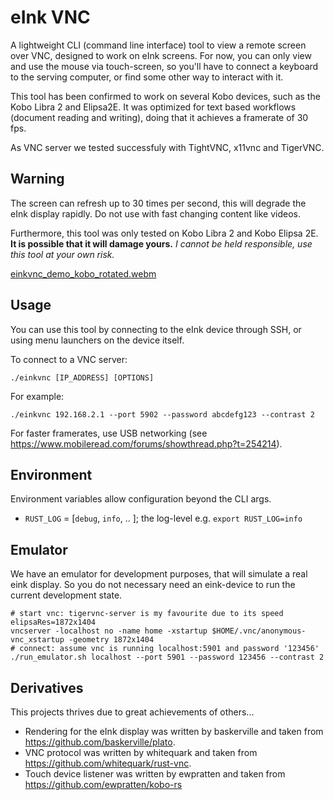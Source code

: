 # eInk VNC

A lightweight CLI (command line interface) tool to view a remote screen over VNC, designed to work on eInk screens.
For now, you can only view and use the mouse via touch-screen, so you'll have to connect a keyboard to the serving computer, 
or find some other way to interact with it.

This tool has been confirmed to work on several Kobo devices, such as the Kobo Libra 2 and Elipsa2E.
It was optimized for text based workflows (document reading and writing), doing that it achieves a framerate of 30 fps.

As VNC server we tested successfuly with TightVNC, x11vnc and TigerVNC.


## Warning

The screen can refresh up to 30 times per second, this will degrade the eInk display rapidly.
Do not use with fast changing content like videos.

Furthermore, this tool was only tested on Kobo Libra 2 and Kobo Elipsa 2E.
**It is possible that it will damage yours.**
*I cannot be held responsible, use this tool at your own risk.*

[einkvnc_demo_kobo_rotated.webm](https://user-images.githubusercontent.com/4356678/184497681-683af36b-e226-47fc-8993-34a5b356edba.webm)

## Usage

You can use this tool by connecting to the eInk device through SSH, or using menu launchers on the device itself.

To connect to a VNC server:

``` shell
./einkvnc [IP_ADDRESS] [OPTIONS]
```

For example:

``` shell
./einkvnc 192.168.2.1 --port 5902 --password abcdefg123 --contrast 2 
```

For faster framerates, use USB networking (see https://www.mobileread.com/forums/showthread.php?t=254214).

## Environment

Environment variables allow configuration beyond the CLI args.

- `RUST_LOG` = [`debug`, `info`, .. ]; the log-level e.g. `export RUST_LOG=info`

## Emulator

We have an emulator for development purposes, that will simulate a real eink display.
So you do not necessary need an eink-device to run the current development state.

```shell
# start vnc: tigervnc-server is my favourite due to its speed
elipsaRes=1872x1404
vncserver -localhost no -name home -xstartup $HOME/.vnc/anonymous-vnc_xstartup -geometry 1872x1404
# connect: assume vnc is running localhost:5901 and password '123456'
./run_emulator.sh localhost --port 5901 --password 123456 --contrast 2
```

## Derivatives

This projects thrives due to great achievements of others... 

- Rendering for the eInk display was written by baskerville and taken from https://github.com/baskerville/plato.
- VNC protocol was written by whitequark and taken from https://github.com/whitequark/rust-vnc.
- Touch device listener was written by ewpratten and taken from https://github.com/ewpratten/kobo-rs
